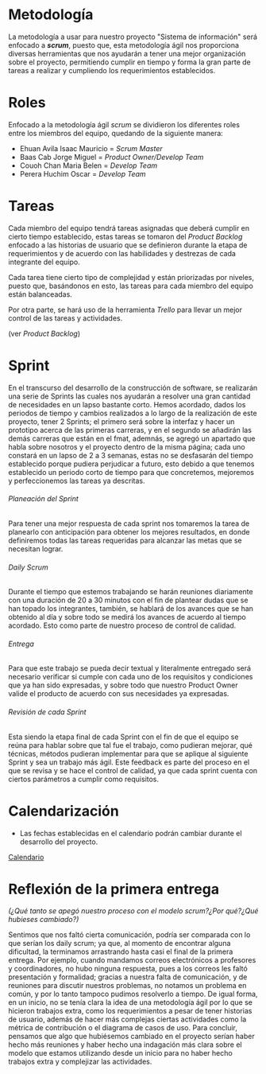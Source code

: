 # **Metodología**
La metodología a usar para nuestro proyecto "Sistema de información" será enfocado a ***scrum***, puesto que, esta metodología ágil nos proporciona diversas herramientas que nos ayudarán a tener una mejor organización sobre el proyecto, permitiendo cumplir en tiempo y forma la gran parte de tareas a realizar y cumpliendo los requerimientos establecidos. 

# Roles 
Enfocado a la metodología ágil *scrum* se dividieron los diferentes roles entre los miembros del equipo, quedando de la siguiente manera:

- Ehuan Avila Isaac Mauricio = *Scrum Master* 
- Baas Cab Jorge Miguel = *Product Owner/Develop Team*
- Couoh Chan Maria Belen = *Develop Team*
- Perera Huchim Oscar = *Develop Team*

# Tareas
Cada miembro del equipo tendrá tareas asignadas que deberá cumplir en cierto tiempo establecido, estas tareas se tomaron del *Product Backlog* enfocado a las historias de usuario que se definieron durante la etapa de requerimientos y de acuerdo con las habilidades y destrezas de cada integrante del equipo. 

Cada tarea tiene cierto tipo de complejidad y están priorizadas por niveles, puesto que, basándonos en esto, las tareas para cada miembro del equipo están balanceadas.

Por otra parte, se hará uso de la herramienta *Trello* para llevar un mejor control de las tareas y actividades.

(ver *Product Backlog*)

# Sprint
En el transcurso del desarrollo de la construcción de software, se realizarán una serie de Sprints las cuales nos ayudarán a resolver una gran cantidad de necesidades en un lapso bastante corto. Hemos acordado, dados los periodos de tiempo y cambios realizados a lo largo de la realización de este proyecto, tener 2 Sprints; el primero será sobre  la interfaz y hacer un prototipo acerca de las primeras carreras, y en el segundo se añadirán las demás carreras que están en el fmat, ademnás, se agregó un apartado que habla sobre nosotros y el proyecto dentro de la misma página; cada uno constará en un lapso de 2 a 3 semanas, estas no se desfasarán del tiempo establecido porque pudiera perjudicar a futuro, esto debido a que tenemos establecido un periodo corto de tiempo para que concretemos, mejoremos y perfeccionemos las tareas ya descritas.

###### Planeación del Sprint
Para tener una mejor respuesta de cada sprint nos tomaremos la tarea de planearlo con anticipación para obtener los mejores resultados, en donde definiremos todas las tareas requeridas para alcanzar las metas que se necesitan lograr.

###### Daily Scrum
Durante el tiempo que estemos trabajando se harán reuniones diariamente con una duración de 20 a 30 minutos con el fin de plantear dudas que se han topado los integrantes, también, se hablará de los avances que se han obtenido al día y sobre todo se medirá los avances de acuerdo al tiempo acordado. Esto como parte de nuestro proceso de control de calidad.

###### Entrega
Para que este trabajo se pueda decir textual y literalmente entregado será necesario verificar si cumple con cada uno de los requisitos y condiciones que ya han sido expresadas, y sobre todo que nuestro Product Owner valide el producto de acuerdo con sus necesidades ya expresadas.

###### Revisión de cada Sprint
Esta siendo la etapa final de cada Sprint con el fin de que el equipo se reúna para hablar sobre que tal fue el trabajo, como pudieran mejorar, qué técnicas, métodos pudieran implementar para que se aplique al siguiente Sprint y sea un trabajo más ágil. Este feedback es parte del proceso en el que se revisa y se hace el  control de calidad, ya que cada sprint cuenta con ciertos parámetros a cumplir como requisitos.




# Calendarización

* Las fechas establecidas en el calendario podrán cambiar durante el desarrollo del proyecto.

[Calendario](https://trello.com/invite/b/JrCNjePz/9ec6f6101f1112431d9044432912a992/actividades-a-realizar-proyecto-fis)

# Reflexión de la primera entrega

*(¿Qué tanto se apegó nuestro proceso con el modelo scrum?¿Por qué?¿Qué hubieses cambiado?)*
 
Sentimos que nos faltó cierta comunicación, podría ser comparada con lo que serían los daily scrum; ya que, al momento de encontrar alguna dificultad, la terminamos arrastrando hasta casi el final de la primera entrega. Por ejemplo, cuando mandamos correos electrónicos a profesores y coordinadores, no hubo ninguna respuesta, pues a los correos les faltó presentación y formalidad; gracias a nuestra falta de comunicación, y de reuniones para discutir nuestros problemas, no notamos un problema en común, y por lo tanto tampoco pudimos resolverlo a tiempo. De igual forma, en un inicio, no se tenía clara la idea de una metodología ágil por lo que se hicieron trabajos extra, como los requerimientos a pesar de tener historias de usuario, además de hacer más complejas ciertas actividades como la métrica de contribución o el diagrama de casos de uso. Para concluir, pensamos que algo que hubiésemos cambiado en el proyecto serían haber hecho más reuniones y haber hecho una indagación más clara sobre el modelo que estamos utilizando desde un inicio para no haber hecho trabajos extra y complejizar las actividades.


